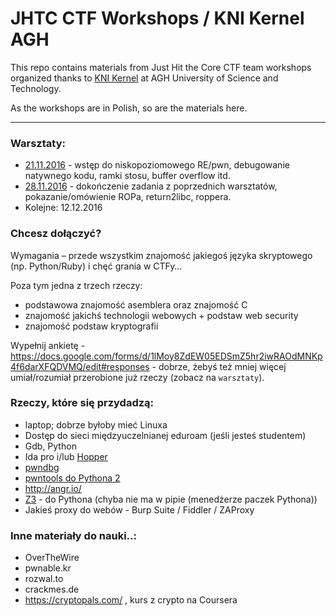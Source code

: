 # JHTC CTF Workshops / KNI Kernel AGH
This repo contains materials from Just Hit the Core CTF team workshops organized thanks to [KNI Kernel](https://www.facebook.com/KNIKernel/) at AGH University of Science and Technology.

As the workshops are in Polish, so are the materials here.

---

### Warsztaty:
* [21.11.2016](lab1.md) - wstęp do niskopoziomowego RE/pwn, debugowanie natywnego kodu, ramki stosu, buffer overflow itd.
* [28.11.2016](lab2.md) - dokończenie zadania z poprzednich warsztatów, pokazanie/omówienie ROPa, return2libc, roppera.
* Kolejne: 12.12.2016

### Chcesz dołączyć?

Wymagania – przede wszystkim znajomość jakiegoś języka skryptowego (np. Python/Ruby) i chęć grania w CTFy…

Poza tym jedna z trzech rzeczy:
- podstawowa znajomość asemblera oraz znajomość C
- znajomość jakichś technologii webowych + podstaw web security
- znajomość podstaw kryptografii

Wypełnij ankietę - https://docs.google.com/forms/d/1lMoy8ZdEW05EDSmZ5hr2iwRAOdMNKp4f6darXFQDVMQ/edit#responses - dobrze, żebyś też mniej więcej umiał/rozumiał przerobione już rzeczy (zobacz na `warsztaty`).

### Rzeczy, które się przydadzą:
* laptop; dobrze byłoby mieć Linuxa
* Dostęp do sieci międzyuczelnianej eduroam (jeśli jesteś studentem)
* Gdb, Python
* Ida pro i/lub [Hopper](https://www.hopperapp.com/)
* [pwndbg](https://github.com/pwndbg/pwndbg)
* [pwntools do Pythona 2](https://github.com/Gallopsled/pwntools)
* http://angr.io/
* [Z3](https://github.com/Z3Prover/z3) - do Pythona (chyba nie ma w pipie (menedżerze paczek Pythona))
* Jakieś proxy do webów - Burp Suite / Fiddler / ZAProxy

### Inne materiały do nauki..:
- OverTheWire
- pwnable.kr
- rozwal.to
- crackmes.de
- https://cryptopals.com/ , kurs z crypto na Coursera
